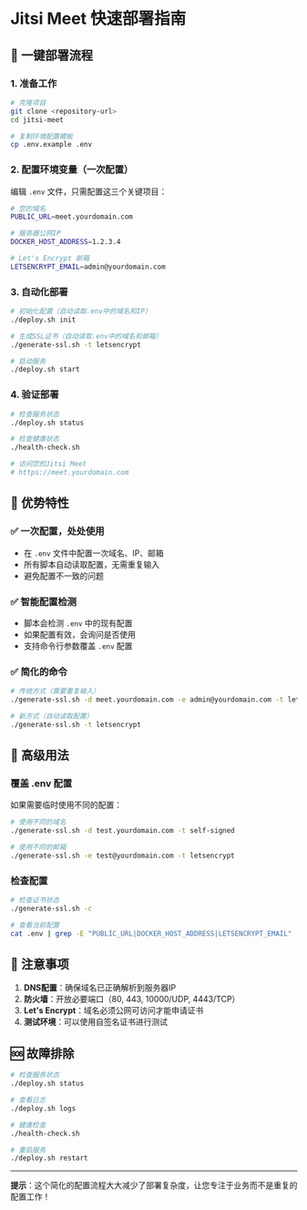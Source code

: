 # Jitsi Meet 快速部署指南

## 🚀 一键部署流程

### 1. 准备工作

```bash
# 克隆项目
git clone <repository-url>
cd jitsi-meet

# 复制环境配置模板
cp .env.example .env
```

### 2. 配置环境变量（一次配置）

编辑 `.env` 文件，只需配置这三个关键项目：

```bash
# 您的域名
PUBLIC_URL=meet.yourdomain.com

# 服务器公网IP
DOCKER_HOST_ADDRESS=1.2.3.4

# Let's Encrypt 邮箱
LETSENCRYPT_EMAIL=admin@yourdomain.com
```

### 3. 自动化部署

```bash
# 初始化配置（自动读取.env中的域名和IP）
./deploy.sh init

# 生成SSL证书（自动读取.env中的域名和邮箱）
./generate-ssl.sh -t letsencrypt

# 启动服务
./deploy.sh start
```

### 4. 验证部署

```bash
# 检查服务状态
./deploy.sh status

# 检查健康状态
./health-check.sh

# 访问您的Jitsi Meet
# https://meet.yourdomain.com
```

## 🎯 优势特性

### ✅ 一次配置，处处使用
- 在 `.env` 文件中配置一次域名、IP、邮箱
- 所有脚本自动读取配置，无需重复输入
- 避免配置不一致的问题

### ✅ 智能配置检测
- 脚本会检测 `.env` 中的现有配置
- 如果配置有效，会询问是否使用
- 支持命令行参数覆盖 `.env` 配置

### ✅ 简化的命令
```bash
# 传统方式（需要重复输入）
./generate-ssl.sh -d meet.yourdomain.com -e admin@yourdomain.com -t letsencrypt

# 新方式（自动读取配置）
./generate-ssl.sh -t letsencrypt
```

## 🔧 高级用法

### 覆盖 .env 配置
如果需要临时使用不同的配置：

```bash
# 使用不同的域名
./generate-ssl.sh -d test.yourdomain.com -t self-signed

# 使用不同的邮箱
./generate-ssl.sh -e test@yourdomain.com -t letsencrypt
```

### 检查配置
```bash
# 检查证书状态
./generate-ssl.sh -c

# 查看当前配置
cat .env | grep -E "PUBLIC_URL|DOCKER_HOST_ADDRESS|LETSENCRYPT_EMAIL"
```

## 📝 注意事项

1. **DNS配置**：确保域名已正确解析到服务器IP
2. **防火墙**：开放必要端口（80, 443, 10000/UDP, 4443/TCP）
3. **Let's Encrypt**：域名必须公网可访问才能申请证书
4. **测试环境**：可以使用自签名证书进行测试

## 🆘 故障排除

```bash
# 检查服务状态
./deploy.sh status

# 查看日志
./deploy.sh logs

# 健康检查
./health-check.sh

# 重启服务
./deploy.sh restart
```

---

**提示**：这个简化的配置流程大大减少了部署复杂度，让您专注于业务而不是重复的配置工作！